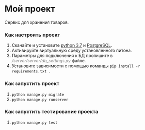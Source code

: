 # Мой проект
Сервис для хранения товаров.

### Как настроить проект
1. Скачайте и установите <font><u>python 3.7</u></font> и <font><u>PostgreSQL</u></font>.
2. Активируйте виртуальную среду установленного питона.
3. Параметры для подключения к БД пропишите в <font color='gray'>*/server/server/db_settings.py*</font> файле.
4. Установите зависимости с помощью команды `pip install -r requirements.txt `.

### Как запустить проект
1. `python manage.py migrate`
2. `python manage.py runserver`

### Как запустить тестирование проекта
1. `python manage.py test`

